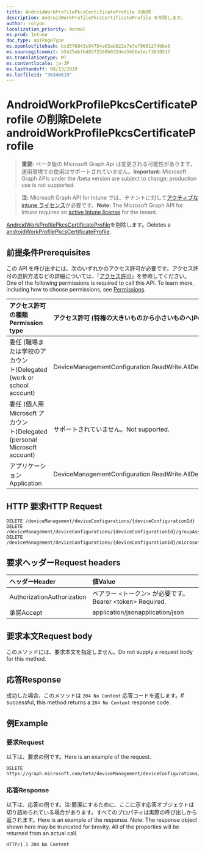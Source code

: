```yaml
---
title: AndroidWorkProfilePkcsCertificateProfile の削除
description: AndroidWorkProfilePkcsCertificateProfile を削除します。
author: rolyon
localization_priority: Normal
ms.prod: Intune
doc_type: apiPageType
ms.openlocfilehash: bcd576843c04754a03ab922e7e7ef90812f4bbe8
ms.sourcegitcommit: b5425ebf648572569b032ded5b56e1dcf3830515
ms.translationtype: MT
ms.contentlocale: ja-JP
ms.lasthandoff: 08/13/2019
ms.locfileid: "36340619"
---
```

# <a name="delete-androidworkprofilepkcscertificateprofile"></a><span data-ttu-id="95c68-103">AndroidWorkProfilePkcsCertificateProfile の削除</span><span class="sxs-lookup"><span data-stu-id="95c68-103">Delete androidWorkProfilePkcsCertificateProfile</span></span>

> <span data-ttu-id="95c68-104">**重要:** ベータ版の Microsoft Graph Api は変更される可能性があります。運用環境での使用はサポートされていません。</span><span class="sxs-lookup"><span data-stu-id="95c68-104">**Important:** Microsoft Graph APIs under the /beta version are subject to change; production use is not supported.</span></span>

> <span data-ttu-id="95c68-105">**注:** Microsoft Graph API for Intune では、テナントに対して[アクティブな intune ライセンス](https://go.microsoft.com/fwlink/?linkid=839381)が必要です。</span><span class="sxs-lookup"><span data-stu-id="95c68-105">**Note:** The Microsoft Graph API for Intune requires an [active Intune license](https://go.microsoft.com/fwlink/?linkid=839381) for the tenant.</span></span>

<span data-ttu-id="95c68-106">[AndroidWorkProfilePkcsCertificateProfile](../resources/intune-deviceconfig-androidworkprofilepkcscertificateprofile.md)を削除します。</span><span class="sxs-lookup"><span data-stu-id="95c68-106">Deletes a [androidWorkProfilePkcsCertificateProfile](../resources/intune-deviceconfig-androidworkprofilepkcscertificateprofile.md).</span></span>

## <a name="prerequisites"></a><span data-ttu-id="95c68-107">前提条件</span><span class="sxs-lookup"><span data-stu-id="95c68-107">Prerequisites</span></span>
<span data-ttu-id="95c68-p101">この API を呼び出すには、次のいずれかのアクセス許可が必要です。アクセス許可の選択方法などの詳細については、「[アクセス許可](/graph/permissions-reference)」を参照してください。</span><span class="sxs-lookup"><span data-stu-id="95c68-p101">One of the following permissions is required to call this API. To learn more, including how to choose permissions, see [Permissions](/graph/permissions-reference).</span></span>

|<span data-ttu-id="95c68-110">アクセス許可の種類</span><span class="sxs-lookup"><span data-stu-id="95c68-110">Permission type</span></span>|<span data-ttu-id="95c68-111">アクセス許可 (特権の大きいものから小さいものへ)</span><span class="sxs-lookup"><span data-stu-id="95c68-111">Permissions (from most to least privileged)</span></span>|
|:---|:---|
|<span data-ttu-id="95c68-112">委任 (職場または学校のアカウント)</span><span class="sxs-lookup"><span data-stu-id="95c68-112">Delegated (work or school account)</span></span>|<span data-ttu-id="95c68-113">DeviceManagementConfiguration.ReadWrite.All</span><span class="sxs-lookup"><span data-stu-id="95c68-113">DeviceManagementConfiguration.ReadWrite.All</span></span>|
|<span data-ttu-id="95c68-114">委任 (個人用 Microsoft アカウント)</span><span class="sxs-lookup"><span data-stu-id="95c68-114">Delegated (personal Microsoft account)</span></span>|<span data-ttu-id="95c68-115">サポートされていません。</span><span class="sxs-lookup"><span data-stu-id="95c68-115">Not supported.</span></span>|
|<span data-ttu-id="95c68-116">アプリケーション</span><span class="sxs-lookup"><span data-stu-id="95c68-116">Application</span></span>|<span data-ttu-id="95c68-117">DeviceManagementConfiguration.ReadWrite.All</span><span class="sxs-lookup"><span data-stu-id="95c68-117">DeviceManagementConfiguration.ReadWrite.All</span></span>|

## <a name="http-request"></a><span data-ttu-id="95c68-118">HTTP 要求</span><span class="sxs-lookup"><span data-stu-id="95c68-118">HTTP Request</span></span>
<!-- {
  "blockType": "ignored"
}
-->
``` http
DELETE /deviceManagement/deviceConfigurations/{deviceConfigurationId}
DELETE /deviceManagement/deviceConfigurations/{deviceConfigurationId}/groupAssignments/{deviceConfigurationGroupAssignmentId}/deviceConfiguration
DELETE /deviceManagement/deviceConfigurations/{deviceConfigurationId}/microsoft.graph.windowsDomainJoinConfiguration/networkAccessConfigurations/{deviceConfigurationId}
```

## <a name="request-headers"></a><span data-ttu-id="95c68-119">要求ヘッダー</span><span class="sxs-lookup"><span data-stu-id="95c68-119">Request headers</span></span>
|<span data-ttu-id="95c68-120">ヘッダー</span><span class="sxs-lookup"><span data-stu-id="95c68-120">Header</span></span>|<span data-ttu-id="95c68-121">値</span><span class="sxs-lookup"><span data-stu-id="95c68-121">Value</span></span>|
|:---|:---|
|<span data-ttu-id="95c68-122">Authorization</span><span class="sxs-lookup"><span data-stu-id="95c68-122">Authorization</span></span>|<span data-ttu-id="95c68-123">ベアラー &lt;トークン&gt; が必要です。</span><span class="sxs-lookup"><span data-stu-id="95c68-123">Bearer &lt;token&gt; Required.</span></span>|
|<span data-ttu-id="95c68-124">承諾</span><span class="sxs-lookup"><span data-stu-id="95c68-124">Accept</span></span>|<span data-ttu-id="95c68-125">application/json</span><span class="sxs-lookup"><span data-stu-id="95c68-125">application/json</span></span>|

## <a name="request-body"></a><span data-ttu-id="95c68-126">要求本文</span><span class="sxs-lookup"><span data-stu-id="95c68-126">Request body</span></span>
<span data-ttu-id="95c68-127">このメソッドには、要求本文を指定しません。</span><span class="sxs-lookup"><span data-stu-id="95c68-127">Do not supply a request body for this method.</span></span>

## <a name="response"></a><span data-ttu-id="95c68-128">応答</span><span class="sxs-lookup"><span data-stu-id="95c68-128">Response</span></span>
<span data-ttu-id="95c68-129">成功した場合、このメソッドは `204 No Content` 応答コードを返します。</span><span class="sxs-lookup"><span data-stu-id="95c68-129">If successful, this method returns a `204 No Content` response code.</span></span>

## <a name="example"></a><span data-ttu-id="95c68-130">例</span><span class="sxs-lookup"><span data-stu-id="95c68-130">Example</span></span>

### <a name="request"></a><span data-ttu-id="95c68-131">要求</span><span class="sxs-lookup"><span data-stu-id="95c68-131">Request</span></span>
<span data-ttu-id="95c68-132">以下は、要求の例です。</span><span class="sxs-lookup"><span data-stu-id="95c68-132">Here is an example of the request.</span></span>
``` http
DELETE https://graph.microsoft.com/beta/deviceManagement/deviceConfigurations/{deviceConfigurationId}
```

### <a name="response"></a><span data-ttu-id="95c68-133">応答</span><span class="sxs-lookup"><span data-stu-id="95c68-133">Response</span></span>
<span data-ttu-id="95c68-p102">以下は、応答の例です。注:簡潔にするために、ここに示す応答オブジェクトは切り詰められている場合があります。すべてのプロパティは実際の呼び出しから返されます。</span><span class="sxs-lookup"><span data-stu-id="95c68-p102">Here is an example of the response. Note: The response object shown here may be truncated for brevity. All of the properties will be returned from an actual call.</span></span>
``` http
HTTP/1.1 204 No Content
```






